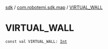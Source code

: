 [sdk](../index.md) / [com.robotemi.sdk.map](index.md) / [VIRTUAL_WALL](./-v-i-r-t-u-a-l_-w-a-l-l.md)

# VIRTUAL_WALL

`const val VIRTUAL_WALL: `[`Int`](https://kotlinlang.org/api/latest/jvm/stdlib/kotlin/-int/index.html)